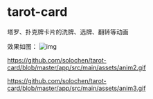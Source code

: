 # tarot-card
塔罗、扑克牌卡片的洗牌、选牌、翻转等动画

效果如图：
![img](https://github.com/solochen/tarot-card/blob/master/app/src/main/assets/anim1.gif)

https://github.com/solochen/tarot-card/blob/master/app/src/main/assets/anim2.gif

https://github.com/solochen/tarot-card/blob/master/app/src/main/assets/anim3.gif
